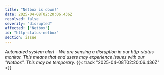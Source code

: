 ```yaml
---
title: "Netbox is down!"
date: 2025-04-08T02:20:06.436Z
resolved: false
severity: "disrupted"
affected: ["Netbox"]
id: "http-status-netbox"
section: issue
---
```


**Automated system alert* - We are sensing a disruption in our http-status monitor. This means that end users may experience issues with our "Netbox". This may be temporary.* {{< track "2025-04-08T02:20:06.436Z" >}}
